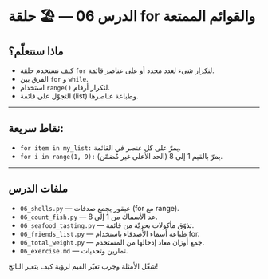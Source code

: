 # الدرس 06 — 🏖️ حلقة for والقوائم الممتعة

## ماذا سنتعلّم؟
- كيف نستخدم حلقة `for` لتكرار شيء لعدد محدد أو على عناصر قائمة.
- الفرق بين `for` و `while`.
- استخدام `range()` لتكرار أرقام.
- التجوّل على قائمة (list) وطباعة عناصرها.

---

## نقاط سريعة:
- `for item in my_list:` يمرّ على كل عنصر في القائمة.
- `for i in range(1, 9):` يمرّ بالقيم 1 إلى 8 (الحد الأعلى غير مُضمّن).

---

## ملفات الدرس
- `06_shells.py` — عبقور يجمع صدفات (for مع range).
- `06_count_fish.py` — عد الأسماك من 1 إلى 8.
- `06_seafood_tasting.py` — تذوّق مأكولات بحريّة من قائمة.
- `06_friends_list.py` — طباعة أسماء الأصدقاء باستخدام for.
- `06_total_weight.py` — جمع أوزان معاد إدخالها من المستخدم.
- `06_exercise.md` — تمارين وتحديات.

شغّل الأمثلة وجرب تغيّر القيم لرؤية كيف يتغير الناتج!
